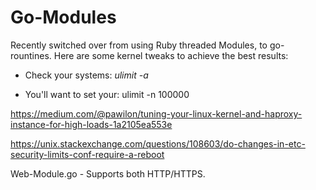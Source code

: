 # Go-Modules

Recently switched over from using Ruby threaded Modules, to go-rountines. Here are some kernel tweaks to achieve the best results:

  - Check your systems: *ulimit -a*
  
  - You'll want to set your: ulimit -n 100000
  
  https://medium.com/@pawilon/tuning-your-linux-kernel-and-haproxy-instance-for-high-loads-1a2105ea553e
  
  https://unix.stackexchange.com/questions/108603/do-changes-in-etc-security-limits-conf-require-a-reboot
  
  
  
Web-Module.go - Supports both HTTP/HTTPS.
